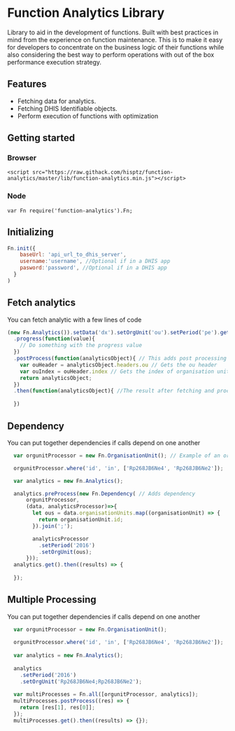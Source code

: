 # Function Analytics Library

Library to aid in the development of functions. Built with best practices in mind from the experience on function maintenance. 
This is to make it easy for developers to concentrate on the business logic of their functions while also considering the best way
to perform operations with out of the box performance execution strategy.

## Features

* Fetching data for analytics.
* Fetching DHIS Identifiable objects.
* Perform execution of functions with optimization

## Getting started

### Browser
```
<script src="https://raw.githack.com/hisptz/function-analytics/master/lib/function-analytics.min.js"></script>
```

### Node
```
var Fn require('function-analytics').Fn;
```

## Initializing

```js
Fn.init({
    baseUrl: 'api_url_to_dhis_server',
    username:'username', //Optional if in a DHIS app
    pasword:'password', //Optional if in a DHIS app
  }
)
```
## Fetch analytics 

You can fetch analytic with a few lines of code

```js
(new Fn.Analytics()).setData('dx').setOrgUnit('ou').setPeriod('pe').get()
  .progress(function(value){
    // Do something with the progress value
  })
  .postProcess(function(analyticsObject){ // This adds post processing after fetching is done
    var ouHeader = analyticsObject.headers.ou // Gets the ou header
    var ouIndex = ouHeader.index // Gets the index of organisation unit header
    return analyticsObject;
  })
  .then(function(analyticsObject){ //The result after fetching and processing with the post process callback
     
  })
```

## Dependency

You can put together dependencies if calls depend on one another 

```js
  var orgunitProcessor = new Fn.OrganisationUnit(); // Example of an organisation fethcer

  orgunitProcessor.where('id', 'in', ['Rp268JB6Ne4', 'Rp268JB6Ne2']);

  var analytics = new Fn.Analytics();

  analytics.preProcess(new Fn.Dependency( // Adds dependency
      orgunitProcessor,
      (data, analyticsProcessor)=>{
        let ous = data.organisationUnits.map((organisationUnit) => {
          return organisationUnit.id;
        }).join(';');

        analyticsProcessor
          .setPeriod('2016')
          .setOrgUnit(ous);
      }));
  analytics.get().then((results) => {
      
  });
```

## Multiple Processing

You can put together dependencies if calls depend on one another 

```js
  var orgunitProcessor = new Fn.OrganisationUnit();
  
  orgunitProcessor.where('id', 'in', ['Rp268JB6Ne4', 'Rp268JB6Ne2']);
  
  var analytics = new Fn.Analytics();
  
  analytics
    .setPeriod('2016')
    .setOrgUnit('Rp268JB6Ne4;Rp268JB6Ne2');
  
  var multiProcesses = Fn.all([orgunitProcessor, analytics]);
  multiProcesses.postProcess((res) => {
    return [res[1], res[0]];
  });
  multiProcesses.get().then((results) => {});
```
